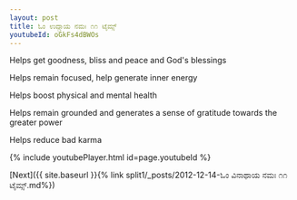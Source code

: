 ```yaml
---
layout: post
title: ಓಂ ಉದ್ಗ್ರಾಯ ನಮಃ ೧೧ ಟೈಮ್ಸ್
youtubeId: oGkFs4dBWOs
---
```

 
 
Helps get goodness, bliss and peace and God's blessings
 
Helps remain focused, help generate inner energy 
 
Helps boost physical and mental health 
 
Helps remain grounded and generates a sense of gratitude towards the greater power 
 
Helps reduce bad karma
 
 
 
 


{% include youtubePlayer.html id=page.youtubeId %}
 
[Next]({{ site.baseurl }}{% link  split1/_posts/2012-12-14-ಓಂ ವಿನಾಥಾಯ ನಮಃ ೧೧ ಟೈಮ್ಸ್.md%})
 
